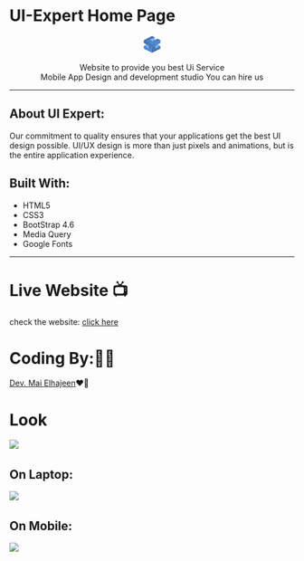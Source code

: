 # UI-Expert Home Page
<div align='center'><img src="./img/logo.png" width="30px" height="30"></div>
<p  align='center'>Website to provide you best Ui Service <br>Mobile App Design and development studio You can hire us</p>

***
## About UI Expert:
<p>Our commitment to quality ensures that your applications get the best UI design possible. UI/UX design is more than just pixels and animations, but is the entire application experience.
</p>

## Built With:
- HTML5
- CSS3
- BootStrap 4.6
- Media Query
- Google Fonts

***
# Live Website 📺
check the website: [click here](https://ui-expert-home.netlify.app/)

# Coding By:👩‍💻
[Dev. Mai Elhajeen](https://github.com/Mai-Elhajeen)❤️‍🔥

# Look 
![](https://i.imgur.com/VGvM0Sl.jpg)

## On Laptop:
![](https://i.imgur.com/cR46Rvw.jpg)

## On Mobile:
![](https://i.imgur.com/rRyHqOS.jpg)
